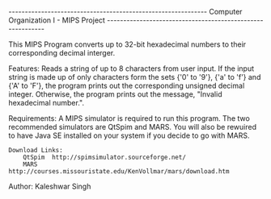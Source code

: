 ------------------------------------------------------------- Computer Organization I - MIPS Project -----------------------------------------------------------

This MIPS Program converts up to 32-bit hexadecimal numbers to their corresponding decimal 
interger.

Features:
	Reads a string of up to 8 characters from user input.
	If the input string is made up of only characters form the sets {'0' to '9'}, {'a' to 'f'} and {'A' to 'F'}, the program prints out the corresponding unsigned decimal integer.
	Otherwise, the program prints out the message, "Invalid hexadecimal number.".

Requirements:
	A MIPS simulator is required to run this program. The two recommended simulators are QtSpim 
	and MARS. You will also be rewuired to have Java SE installed on your system if you decide 
	to go with MARS.

	Download Links:
		QtSpim	http://spimsimulator.sourceforge.net/
		MARS	http://courses.missouristate.edu/KenVollmar/mars/download.htm

Author:
	Kaleshwar Singh		

